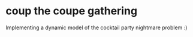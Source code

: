 # coup the coupe gathering
 Implementing a dynamic model of the cocktail party nightmare problem :)
